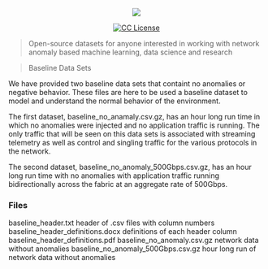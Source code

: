 <p align="center">
    <a href="https://github.com/cisco-ie/telemetry" target="_blank"><img src="https://user-images.githubusercontent.com/6020066/29088554-449866a6-7c2e-11e7-9b92-8e2802619122.png"></a>
 </p>

<p align="center">
    <a href="https://github.com/cisco-ie/telemetry/blob/master/LICENSE"><img src="https://img.shields.io/badge/License-CC%20BY--NC%204.0-lightgrey.svg?style=flat-square" alt="CC License"></a>
</p>

> Open-source datasets for anyone interested in working with network anomaly based
machine learning, data science and research

> Baseline Data Sets

We have provided two baseline data sets that containt no anomalies or negative behavior. These files are here to be used a baseline dataset to model and understand the normal behavior of the environment.

The first dataset, baseline_no_anamaly.csv.gz, has an hour long run time in which no anomalies were injected and no application traffic is running.  The only traffic that will be seen on this data sets is associated with streaming telemetry as well as control and singling traffic for the various protocols in the network.

The second dataset, baseline_no_anomaly_500Gbps.csv.gz, has an hour long run time with no anomalies with application traffic running bidirectionally across the fabric at an aggregate rate of 500Gbps.


### Files ###

baseline_header.txt                     header of .csv files with column numbers
baseline_header_definitions.docx        definitions of each header column
baseline_header_definitions.pdf
baseline_no_anomaly.csv.gz              network data without anomalies
baseline_no_anomaly_500Gbps.csv.gz      hour long run of network data without anomalies
   
